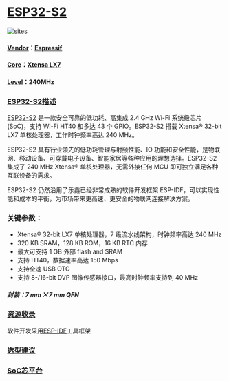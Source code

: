﻿# [ESP32-S2](https://github.com/SoCXin/ESP32-S2) 

[![sites](http://182.61.61.133/link/resources/SoC.png)](http://SoC.Xin)  

#### [Vendor](https://github.com/SoCXin/Vendor)：[Espressif](https://www.espressif.com/)
#### [Core](https://github.com/SoCXin/MIPS)：[Xtensa LX7](https://github.com/SoCXin/Tensilica)
#### [Level](https://github.com/SoCXin/Level)：240MHz

### [ESP32-S2描述](https://github.com/SoCXin/ESP32-S2/wiki) 

[ESP32-S2](https://github.com/SoCXin/ESP32-S2) 是一款安全可靠的低功耗、高集成 2.4 GHz Wi-Fi 系统级芯片 (SoC)，支持 Wi-Fi HT40 和多达 43 个 GPIO。ESP32-S2 搭载 Xtensa® 32-bit LX7 单核处理器，工作时钟频率高达 240 MHz。

ESP32-S2 具有行业领先的低功耗管理与射频性能、IO 功能和安全性能，是物联网、移动设备、可穿戴电子设备、智能家居等各种应用的理想选择。ESP32-S2 集成了 240 MHz Xtensa® 单核处理器，无需外接任何 MCU 即可独立满足各种互联设备的需求。

ESP32-S2 仍然沿用了乐鑫已经非常成熟的软件开发框架 ESP-IDF，可以实现性能和成本的平衡，为市场带来更高速、更安全的物联网连接解决方案。

### 关键参数：

* Xtensa® 32-bit LX7 单核处理器，7 级流水线架构，时钟频率高达 240 MHz
* 320 KB SRAM，128 KB ROM，16 KB RTC 内存
* 最大可支持 1 GB 外部 flash and SRAM
* 支持 HT40，数据速率高达 150 Mbps 
* 支持全速 USB OTG
* 支持 8-/16-bit DVP 图像传感器接口，最高时钟频率支持到 40 MHz


##### 封装：7 mm ⨉ 7 mm QFN 

### [资源收录](https://github.com/SoCXin/ESP32-S2)

软件开发采用[ESP-IDF](https://docs.espressif.com/projects/esp-idf/en/latest/get-started/index.html)工具框架


### [选型建议](https://github.com/SoCXin/ESP32-S2)


###  [SoC芯平台](http://SoC.Xin) 